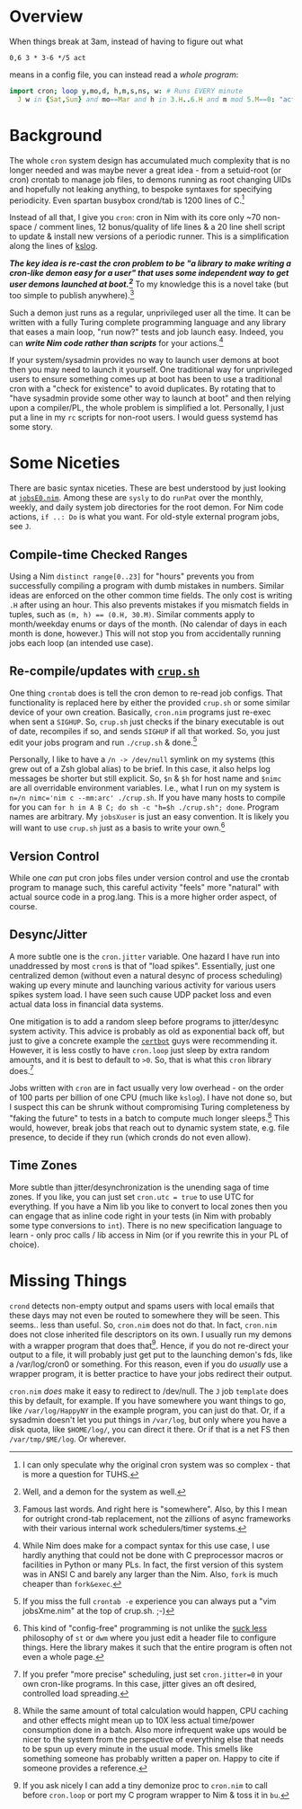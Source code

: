 Overview
========
When things break at 3am, instead of having to figure out what
```
0,6 3 * 3-6 */5 act
```
means in a config file, you can instead read a *whole program*:
```Nim
import cron; loop y,mo,d, h,m,s,ns, w: # Runs EVERY minute
  J w in {Sat,Sun} and mo==Mar and h in 3.H..6.H and m mod 5.M==0: "act"
```

Background
==========
The whole `cron` system design has accumulated much complexity that is no longer
needed and was maybe never a great idea - from a setuid-root (or cron) crontab
to manage job files, to demons running as root changing UIDs and hopefully not
leaking anything, to bespoke syntaxes for specifying periodicity.  Even spartan
busybox crond/tab is 1200 lines of C.[^1]

Instead of all that, I give you `cron`: cron in Nim with its core only ~70
non-space / comment lines, 12 bonus/quality of life lines & a 20 line shell
script to update & install new versions of a periodic runner.  This is a
simplification along the lines of [kslog](https://github.com/c-blake/kslog).

***The key idea is re-cast the cron problem to be "a library to make writing a
cron-like demon easy for a user" that uses some independent way to get user
demons launched at boot.[^2]***  To my knowledge this is a novel take (but too
simple to publish anywhere).[^3]

Such a demon just runs as a regular, unprivileged user all the time.  It can be
written with a fully Turing complete programming language and any library that
eases a main loop, "run now?" tests and job launch easy.  Indeed, you can
***write Nim code rather than scripts*** for your actions.[^4]

If your system/sysadmin provides no way to launch user demons at boot then you
may need to launch it yourself.  One traditional way for unprivileged users to
ensure something comes up at boot has been to use a traditional cron with a
"check for existence" to avoid duplicates.  By rotating that to "have sysadmin
provide some other way to launch at boot" and then relying upon a compiler/PL,
the whole problem is simplified a lot.  Personally, I just put a line in my `rc`
scripts for non-root users.  I would guess systemd has some story.

Some Niceties
=============
There are basic syntax niceties.  These are best understood by just looking at
[`jobsE0.nim`](examples/jobsE0.nim).  Among these are `sysly` to do `runPat`
over the monthly, weekly, and daily system job directories for the root demon.
For Nim code actions, `if ..: Do` is what you want.  For old-style external
program jobs, see `J`.

Compile-time Checked Ranges
---------------------------
Using a Nim `distinct range[0..23]` for "hours" prevents you from successfully
compiling a program with dumb mistakes in numbers.  Similar ideas are enforced
on the other common time fields.  The only cost is writing `.H` after using an
hour.  This also prevents mistakes if you mismatch fields in tuples, such as
`(m, h) == (0.H, 30.M)`.  Similar comments apply to month/weekday enums or days
of the month.  (No calendar of days in each month is done, however.)  This will
not stop you from accidentally running jobs each loop (an intended use case).

Re-compile/updates with [`crup.sh`](crup.sh)
--------------------------------------------
One thing `crontab` does is tell the cron demon to re-read job configs.  That
functionality is replaced here by either the provided `crup.sh` or some similar
device of your own creation.  Basically, `cron.nim` programs just re-exec when
sent a `SIGHUP`.  So, `crup.sh` just checks if the binary executable is out of
date, recompiles if so, and sends `SIGHUP` if all that worked.  So, you just
edit your jobs program and run `./crup.sh` & done.[^5]

Personally, I like to have a `/n -> /dev/null` symlink on my systems (this grew
out of a Zsh global alias) to be brief.  In this case, it also helps log
messages be shorter but still explicit.  So, `$n` & `$h` for host name and
`$nimc` are all overridable environment variables.  I.e., what I run on my
system is `n=/n nimc='nim c --mm:arc' ./crup.sh`.  If you have many hosts to
compile for you can `for h in A B C; do sh -c "h=$h ./crup.sh"; done`.  Program
names are arbitrary.  My `jobsXuser` is just an easy convention.  It is likely
you will want to use `crup.sh` just as a basis to write your own.[^6]

Version Control
---------------
While one *can* put cron jobs files under version control and use the crontab
program to manage such, this careful activity "feels" more "natural" with actual
source code in a prog.lang.  This is a more higher order aspect, of course.

Desync/Jitter
-------------
A more subtle one is the `cron.jitter` variable.  One hazard I have run into
unaddressed by most `cron`s is that of "load spikes".  Essentially, just one
centralized demon (without even a natural desync of process scheduling) waking
up every minute and launching various activity for various users spikes system
load.  I have seen such cause UDP packet loss and even actual data loss in
financial data systems.

One mitigation is to add a random sleep before programs to jitter/desync system
activity.  This advice is probably as old as exponential back off, but just to
give a concrete example the
[`certbot`](https://stackoverflow.com/questions/41535546/how-do-i-schedule-the-lets-encrypt-certbot-to-automatically-renew-my-certificat)
guys were recommending it.  However, it is less costly to have `cron.loop` just
sleep by extra random amounts, and it is best to default to `>0`.  So, that is
what this `cron` library does.[^7]

Jobs written with `cron` are in fact usually very low overhead - on the order of
100 parts per billion of one CPU (much like `kslog`).  I have not done so, but I
suspect this can be shrunk without compromising Turing completeness by "faking
the future" to tests in a batch to compute much longer sleeps.[^8] This would,
however, break jobs that reach out to dynamic system state, e.g. file presence,
to decide if they run (which cronds do not even allow).

Time Zones
----------
More subtle than jitter/desynchronization is the unending saga of time zones.
If you like, you can just set `cron.utc = true` to use UTC for everything.  If
you have a Nim lib you like to convert to local zones then you can engage that
as inline code right in your tests (in Nim with probably some type conversions
to `int`).  There is no new specification language to learn - only proc calls /
lib access in Nim (or if you rewrite this in your PL of choice).

Missing Things
==============
`crond` detects non-empty output and spams users with local emails that these
days may not even be routed to somewhere they will be seen.  This seems.. less
than useful.  So, `cron.nim` does not do that.  In fact, `cron.nim` does not
close inherited file descriptors on its own.  I usually run my demons with a
wrapper program that does that[^9].  Hence, if you do not re-direct your output
to a file, it will probably just get put to the launching demon's fds, like a
/var/log/cron0 or something.  For this reason, even if you do *usually* use a
wrapper program, it is better practice to have your jobs redirect their output.

`cron.nim` *does* make it easy to redirect to /dev/null.  The `J` job `template`
does this by default, for example.  If you have somewhere you want things to go,
like `/var/log/HappyNY` in the example program, you can just do that.  Or, if a
sysadmin doesn't let you put things in `/var/log`, but only where you have a
disk quota, like `$HOME/log/`, you can direct it there.  Or if that is a net FS
then `/var/tmp/$ME/log`.  Or wherever.

[^1]: I can only speculate why the original cron system was so complex - that is
more a question for TUHS.

[^2]: Well, and a demon for the system as well.

[^3]: Famous last words.  And right here is "somewhere".  Also, by this I mean
for outright crond-tab replacement, not the zillions of async frameworks with
their various internal work schedulers/timer systems.

[^4]: While Nim does make for a compact syntax for this use case, I use hardly
anything that could not be done with C preprocessor macros or facilities in
Python or many PLs.  In fact, the first version of this system was in ANSI C and
barely any larger than the Nim.  Also, `fork` is much cheaper than `fork&exec`.

[^5]: If you miss the full `crontab -e` experience you can always put a "vim
jobsXme.nim" at the top of crup.sh. ;-)

[^6]: This kind of "config-free" programming is not unlike the [suck
less](https://suckless.org/) philosophy of `st` or `dwm` where you just edit a
header file to configure things.  Here the library makes it such that the entire
program is often not even a whole page.

[^7]: If you prefer "more precise" scheduling, just set `cron.jitter=0` in your
own cron-like programs.  In this case, jitter gives an oft desired, controlled
load spreading.

[^8]: While the same amount of total calculation would happen, CPU caching and
other effects might mean up to 10X less actual time/power consumption done in a
batch.  Also more infrequent wake ups would be nicer to the system from the
perspective of everything else that needs to be spun up every minute in the
usual mode.  This smells like something someone has probably written a paper on.
Happy to cite if someone provides a reference.

[^9]: If you ask nicely I can add a tiny demonize proc to `cron.nim` to call
before `cron.loop` or port my C program wrapper to Nim & toss it in `bu`.
